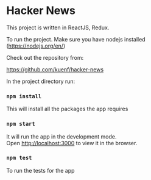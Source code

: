 # Hacker News
This project is written in ReactJS, Redux.

To run the project.  Make sure you have nodejs installed (https://nodejs.org/en/)


Check out the repository from:

https://github.com/kuenf/hacker-news

In the project directory run:

### `npm install`

This will install all the packages the app requires

### `npm start`

It will run the app in the development mode.<br>
Open [http://localhost:3000](http://localhost:3000) to view it in the browser.

### `npm test`

To run the tests for the app